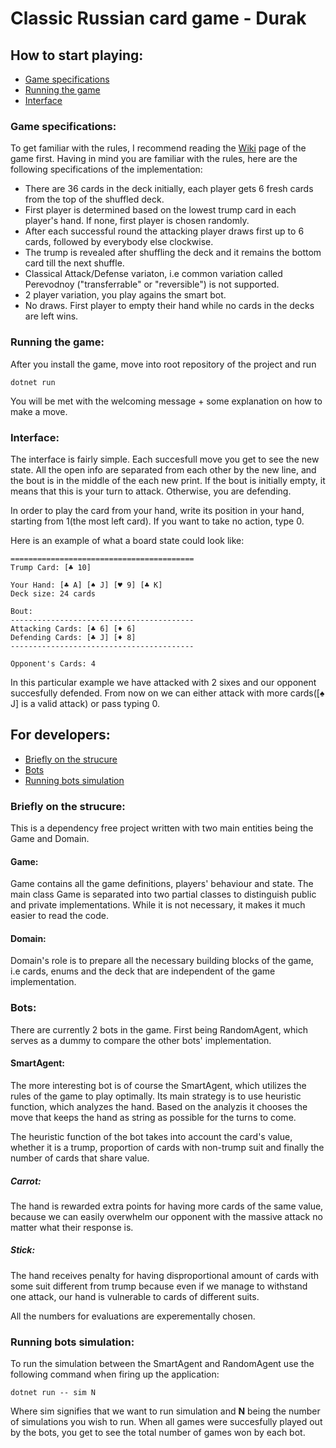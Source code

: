 # Classic Russian card game - Durak

## How to start playing:
- [Game specifications](#game-specifications)
- [Running the game](#running-the-game)
- [Interface](#interface)

### Game specifications:
To get familiar with the rules, I recommend reading the [Wiki](https://en.wikipedia.org/wiki/Durak) page of the game first. Having in mind you are familiar with the rules, here are the following specifications of the implementation: 
- There are 36 cards in the deck initially, each player gets 6 fresh cards from the top of the shuffled deck. 
- First player is determined based on the lowest trump card in each player's hand. If none, first player is chosen randomly.
- After each successful round the attacking player draws first up to 6 cards, followed by everybody else clockwise.
- The trump is revealed after shuffling the deck and it remains the bottom card till the next shuffle.
- Classical Attack/Defense variaton, i.e common variation called Perevodnoy ("transferrable" or "reversible") is not supported.
- 2 player variation, you play agains the smart bot.
- No draws. First player to empty their hand while no cards in the decks are left wins.

### Running the game:
After you install the game, move into root repository of the project and run 
```shell 
dotnet run
```
You will be met with the welcoming message + some explanation on how to make a move.

### Interface:
The interface is fairly simple. Each succesfull move you get to see the new state. All the open info are separated from each other by the new line, and the bout is in the middle of the each new print. If the bout is initially empty, it means that this is your turn to attack. Otherwise, you are defending.

In order to play the card from your hand, write its position in your hand, starting from 1(the most left card). If you want to take no action, type 0.

Here is an example of what a board state could look like:
```
=========================================
Trump Card: [♣ 10]

Your Hand: [♣ A] [♠ J] [♥ 9] [♣ K]
Deck size: 24 cards

Bout:
-----------------------------------------
Attacking Cards: [♣ 6] [♦ 6]
Defending Cards: [♣ J] [♦ 8]
-----------------------------------------

Opponent's Cards: 4
```

In this particular example we have attacked with 2 sixes and our opponent succesfully defended. From now on we can either attack with more cards([♠ J] is a valid attack) or pass typing 0.

## For developers:
- [Briefly on the strucure](#briefly-on-the-structure)
- [Bots](#bots)
- [Running bots simulation](#running-bots-simulation)

### Briefly on the strucure:
This is a dependency free project written with two main entities being the Game and Domain. 
#### Game:
Game contains all the game definitions, players' behaviour and state. The main class Game is separated into two partial classes to distinguish public and private implementations. While it is not necessary, it makes it much easier to read the code.

#### Domain:
Domain's role is to prepare all the necessary building blocks of the game, i.e cards, enums and the deck that are independent of the game implementation. 

### Bots:
There are currently 2 bots in the game. First being RandomAgent, which serves as a dummy to compare the other bots' implementation.

#### SmartAgent:
The more interesting bot is of course the SmartAgent, which utilizes the rules of the game to play optimally. Its main strategy is to use heuristic function, which analyzes the hand. Based on the analyzis it chooses the move that keeps the hand as string as possible for the turns to come.

The heuristic function of the bot takes into account the card's value, whether it is a trump, proportion of cards with non-trump suit and finally the number of cards that share value.

##### Carrot:
The hand is rewarded extra points for having more cards of the same value, because we can easily overwhelm our opponent with the massive attack no matter what their response is.

##### Stick:
The hand receives penalty for having disproportional amount of cards with some suit different from trump because even if we manage to withstand one attack, our hand is vulnerable to cards of different suits. 

All the numbers for evaluations are experementally chosen. 

### Running bots simulation:
To run the simulation between the SmartAgent and RandomAgent use the following command when firing up the application:
``` shell
dotnet run -- sim N
```

Where sim signifies that we want to run simulation and **N** being the number of simulations you wish to run.
When all games were succesfully played out by the bots, you get to see the total number of games won by each bot.